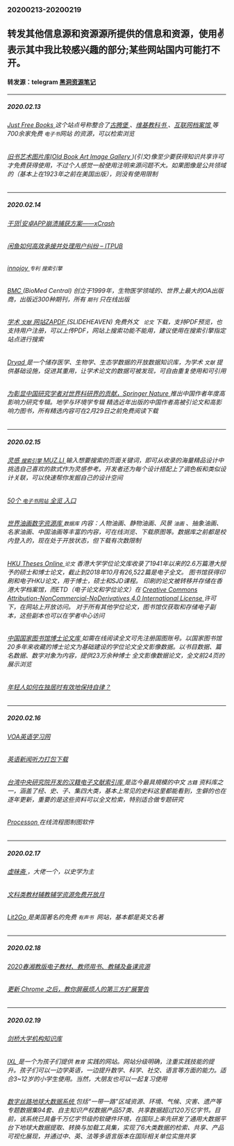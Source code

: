 ### 20200213-20200219
转发其他信息源和资源源所提供的信息和资源，使用✌表示其中我比较感兴趣的部分;某些网站国内可能打不开。
---
#### 转发源：telegram [黑洞资源笔记](https://t.me/tieliu)
---
##### 2020.02.13
###### [Just Free Books ](https://www.justfreebooks.info/)这个站点号称整合了[古腾堡 ](http://www.gutenberg.org/)、[维基教科书 ](https://www.wikibooks.org/)、[互联网档案馆 ](https://archive.org/)等700余家免费 `电子书`网站 的资源，可以检索浏览
###### [旧书艺术图片库(Old Book Art Image Gallery ](http://www.gallery.oldbookart.com/main.php) )(引文)像至少要获得知识共享许可才免费获得使用，不过个人感觉一般使用注明来源问题不大。如果图像是公共领域的（基本上在1923年之前在美国出版），则没有使用限制
---
##### 2020.02.14
###### [干货|安卓APP崩溃捕获方案——xCrash](http://www.itpub.net/2020/02/07/5193/)
###### [闲鱼如何高效承接并处理用户纠纷 – ITPUB ](http://telegra.ph/%E9%97%B2%E9%B1%BC%E5%A6%82%E4%BD%95%E9%AB%98%E6%95%88%E6%89%BF%E6%8E%A5%E5%B9%B6%E5%A4%84%E7%90%86%E7%94%A8%E6%88%B7%E7%BA%A0%E7%BA%B7--ITPUB-02-14)
###### [innojoy ](http://www.innojoy.com/search/home.html)`专利` `搜索引擎`
###### [BMC ](https://www.biomedcentral.com/)(BioMed Central)  创立于1999年，生物医学领域的、世界上最大的OA出版商，出版近300种期刊，所有 `期刊` 只在线出版
###### [学术 `文献` 网站ZAPDF ](https://slideheaven.com/)(SLIDEHEAVEN) 免费外文 ` 论文` 下载，支持PDF预览，也支持用户注册，可以上传PDF，网站上搜索功能不能用，建议使用在搜索引擎指定站点进行搜索
###### [Dryad ](https://datadryad.org/stash)是一个储存医学、生物学、生态学数据的开放数据知识库，为学术 `文献` 提供基础设施，促进其重用，让学术论文的数据可被发现，可自由重复使用和可引用
###### [为彰显中国研究学者对世界科研界的贡献，Springer Nature ](https://www.springernature.com/gp/researchers/campaigns/chinese-research/earth-environment?utm_source=weibo&utm_medium=social&utm_content=ads&utm_campaign=SRCN_1_LL01_CNTP_cny20_env_weibocard) 推出中国作者年度高影响力研究专辑。地学与环境学专辑 精选近年出版的中国作者高被引论文和高影响力图书，所有精选内容可在2月29日之前免费阅读下载
---
##### 2020.02.15
###### [灵感 `搜索引擎` MUZ.LI ](https://search.muz.li/) 输入想要搜索的页面关键词，即可从收录的海量精品设计中挑选自己喜欢的款式作为灵感参考。开发者还为每个设计搭配上了调色板和类似设计关联，可以快速帮你发掘自己的设计空间
###### [50个 `电子书网站` 全览 入口 ](https://www.jiandaoyun.com/r/5b95200de22eed486e92ac63)
###### [世界油画数字资源库 ](http://yh.shutu.tv/) `数据库` 内容：人物油画、静物油画、风景 `油画` 、抽象油画、名家油画、中国油画等丰富的内容，可在线浏览、下载原图等。数据库之前都是校内登入的，现在处于开放状态，但下载有次数限制
###### [HKU Theses Online ](http://hub.hku.hk/handle/10722/1057/) `论文` 香港大学学位论文库收录了1941年以来的2.6万篇港大授予的硕士和博士论文，截止到2018年10月有26,522篇是电子全文。 图书馆获得印刷和电子HKU论文，用于博士，硕士和SJD课程。 印刷的论文被转移并存储在香港大学档案馆，而ETD（电子论文和学位论文）在 [Creative Commons Attribution-NonCommercial-NoDerivatives 4.0 International License ](https://creativecommons.org/licenses/by-nc-nd/4.0/) 许可下，在网站上开放访问。 对于所有其他学位论文，图书馆仅获取和存储电子副本，这些副本也可以在学者中心访问
###### [中国国家图书馆博士论文库 ](http://mylib.nlc.cn/web/guest/boshilunwen)如需在线阅读全文可先注册国图账号。以国家图书馆20多年来收藏的博士论文为基础建设的学位论文全文影像数据。以书目数据、篇名数据、数字对象为内容，提供23万余种博士 全文影像数据论文，全文前24页的展示浏览
###### [年轻人如何在独居时有效地保持自律？ ](http://telegra.ph/%E5%B9%B4%E8%BD%BB%E4%BA%BA%E5%A6%82%E4%BD%95%E5%9C%A8%E7%8B%AC%E5%B1%85%E6%97%B6%E6%9C%89%E6%95%88%E5%9C%B0%E4%BF%9D%E6%8C%81%E8%87%AA%E5%BE%8B-02-15)
---
##### 2020.02.16
###### [VOA英语学习网 ](http://www.tingvoa.com/)
###### [英语新闻听力打包下载 ](http://www.jwbl.com/e/tool/gfen/?id=11954)
###### [台湾中央研究院开发的汉籍电子文献索引库 ](http://hanji.sinica.edu.tw/)是迄今最具規模的中文 `古籍` 资料库之一，涵盖了经、史、子、集四大类，基本上常见的史料这里都能看到，生僻的也在逐年更新，重要的是这些资料可以全文检索，特别适合做专题研究
###### [Processon ](https://www.processon.com/upgrade)在线流程图制图软件
---
##### 2020.02.17
###### [虚昧斋 ](http://m.rufengso.net/u/bd-1512823434/2)，大佬一个，以史学为主
###### [文科类教材辅教辅学资源免费开放月 ](https://ct.hep.com.cn/public/page/wk.html?from=groupmessage)
###### [Lit2Go ](https://etc.usf.edu/lit2go/48/northanger-abbey/)是美国著名的免费 `有声书 `网站，基本都是英文名著
---
##### 2020.02.18
###### [2020春湘教版电子教材、教师用书、教辅及备课资源 ](https://news.bakclass.com/news/newsArticle?newsId=1772)
###### [更新 Chrome 之后，教你屏蔽烦人的第三方扩展警告](https://mp.weixin.qq.com/s/X4wWX8KlS9CDPT9JllGaKw)
---
##### 2020.02.19
###### [剑桥大学机构知识库](https://www.repository.cam.ac.uk/)
###### [IXL ](https://www.ixl.com/) 是一个为孩子们提供 `教育` 实践的网站。网站分级明确，注重实践技能的提升。孩子们可以一边学英语，一边提升数学、科学、社交、语言等方面的能力。适合3~12岁的小学生使用。当然，大朋友也可以一起复习使用
###### [数字丝路地球大数据系统 ](http://www.opendbar.cn/index#/) 包括“一带一路”区域资源、环境、气候、灾害、遗产等专题数据集94套、自主知识产权数据产品57类、共享数据超过120万亿字节。目前，该系统已具备千万亿字节级的软硬件环境，在国际上率先研发了通用大数据平台下地球大数据提取、转换与加载工具集，实现了6大类数据的检索、共享、产品可视化展现，并通过中、英、法等多语言版本在国际相关单位实施共享
